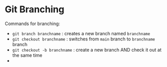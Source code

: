 # Git Branching

Commands for branching:
- `git branch branchname` : creates a new branch named `branchname`
- `git checkout branchname` : switches from `main` branch to `branchname` branch
- `git checkout -b branchname` : create a new branch AND check it out at the same time
- 
